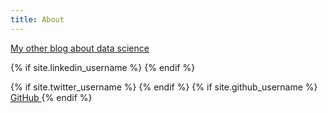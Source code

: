 ```yaml
---
title: About
---
```


<link rel="stylesheet" href="//maxcdn.bootstrapcdn.com/font-awesome/4.3.0/css/font-awesome.min.css">

[My other blog about data science](www.subsubroutine.com)

<div>
{% if site.linkedin_username %}
    <a href="https://au.linkedin.com/in/{{ site.linkedin_username }}">
      <i class="fa fa-linkedin fa-4x"></i>  <!--LinkedIn -->
    </a>
{% endif %}

{% if site.twitter_username %}
    <a href="https://twitter.com/{{ site.twitter_username }}">
      <i class="fa fa-twitter fa-4x"></i>  <!--Twitter -->
    </a>
{% endif %}
{% if site.github_username %}
    <a href="https://github.com/{{ site.github_username }}">
      <i class="fa fa-github"></i> GitHub
    </a>
{% endif %}
</div>
